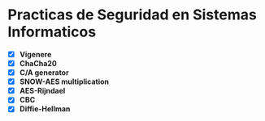 # Practicas de Seguridad en Sistemas Informaticos

- [x] **Vigenere** 
- [x] **ChaCha20**
- [x] **C/A generator**
- [x] **SNOW-AES multiplication**
- [x] **AES-Rijndael**
- [x] **CBC**
- [x] **Diffie-Hellman**
